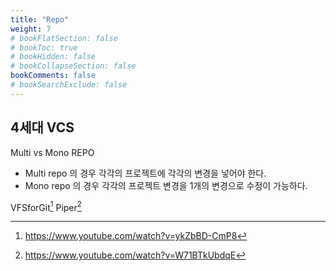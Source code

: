 ```yaml
---
title: "Repo"
weight: 7
# bookFlatSection: false
# bookToc: true
# bookHidden: false
# bookCollapseSection: false
bookComments: false
# bookSearchExclude: false
---
```


## 4세대 VCS

Multi vs Mono REPO

- Multi repo 의 경우 각각의 프로젝트에 각각의 변경을 넣어야 한다. 
- Mono repo 의 경우 각각의 프로젝트 변경을 1개의 변경으로 수정이 가능하다.

VFSforGit[^vfsforgit]
Piper[^piper]

[^vfsforgit]:https://www.youtube.com/watch?v=ykZbBD-CmP8
[^piper]: https://www.youtube.com/watch?v=W71BTkUbdqE